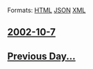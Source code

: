
Formats: [HTML](2002/10/7/index.html)  [JSON](2002/10/7/index.json)  [XML](2002/10/7/index.xml)  

## [2002-10-7](/news/2002/10/7/index.md)

## [Previous Day...](/news/2002/10/6/index.md)

